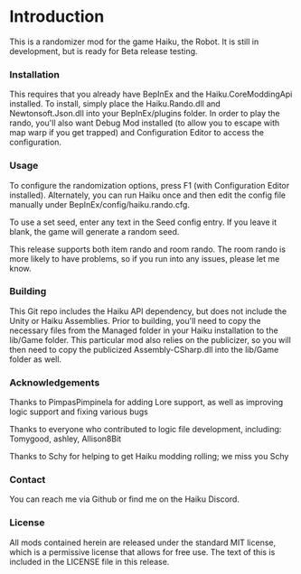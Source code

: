
[//]: # ( Haiku Rando 0.3 )

# Introduction
This is a randomizer mod for the game Haiku, the Robot.  It is still in development, but is ready for Beta release testing.

### Installation
This requires that you already have BepInEx and the Haiku.CoreModdingApi installed.  To install, simply place the Haiku.Rando.dll and Newtonsoft.Json.dll into your BepInEx/plugins folder.  In order to play the rando, you'll also want Debug Mod installed (to allow you to escape with map warp if you get trapped) and Configuration Editor to access the configuration.

### Usage
To configure the randomization options, press F1 (with Configuration Editor installed).  Alternately, you can run Haiku once and then edit the config file manually under BepInEx/config/haiku.rando.cfg.

To use a set seed, enter any text in the Seed config entry.  If you leave it blank, the game will generate a random seed.

This release supports both item rando and room rando.  The room rando is more likely to have problems, so if you run into any issues, please let me know.

### Building
This Git repo includes the Haiku API dependency, but does not include the Unity or Haiku Assemblies.  Prior to building, you'll need to copy the necessary files from the Managed folder in your Haiku installation to the lib/Game folder.  This particular mod also relies on the publicizer, so you will then need to copy the publicized Assembly-CSharp.dll into the lib/Game folder as well.

### Acknowledgements
Thanks to PimpasPimpinela for adding Lore support, as well as improving logic support and fixing various bugs

Thanks to everyone who contributed to logic file development, including: Tomygood, ashley, Allison8Bit

Thanks to Schy for helping to get Haiku modding rolling; we miss you Schy

### Contact
You can reach me via Github or find me on the Haiku Discord.

### License
All mods contained herein are released under the standard MIT license, which is a permissive license that allows for free use.  The text of this is included in the LICENSE file in this release.
